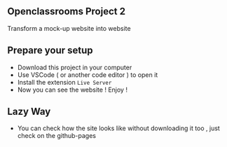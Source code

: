 ## Openclassrooms Project 2 

Transform a mock-up website into website 

## Prepare your setup 
- Download this project in your computer 
- Use VSCode ( or another code editor ) to open it 
- Install the extension ```Live Server```
- Now you can see the website ! Enjoy ! 

## Lazy Way 
- You can check how the site looks like without downloading it too , just check on the github-pages


